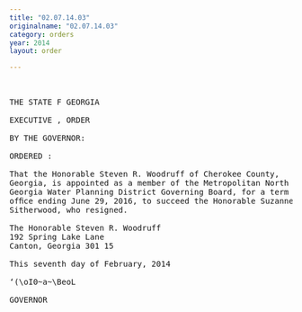 ```yaml
---
title: "02.07.14.03"
originalname: "02.07.14.03"
category: orders
year: 2014
layout: order

---
```

<pre>
  

THE STATE F GEORGIA

EXECUTIVE , ORDER

BY THE GOVERNOR:

ORDERED :

That the Honorable Steven R. Woodruff of Cherokee County,
Georgia, is appointed as a member of the Metropolitan North
Georgia Water Planning District Governing Board, for a term of
ofﬁce ending June 29, 2016, to succeed the Honorable Suzanne
Sitherwood, who resigned.

The Honorable Steven R. Woodruff
192 Spring Lake Lane
Canton, Georgia 301 15

This seventh day of February, 2014

‘(\oI0~a~\BeoL

GOVERNOR

</pre>
